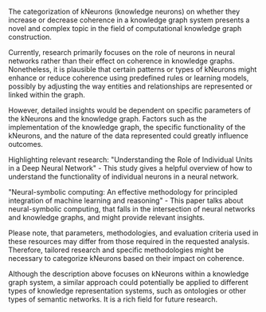 The categorization of kNeurons (knowledge neurons) on whether they increase or decrease coherence in a knowledge graph system presents a novel and complex topic in the field of computational knowledge graph construction.

Currently, research primarily focuses on the role of neurons in neural networks rather than their effect on coherence in knowledge graphs. Nonetheless, it is plausible that certain patterns or types of kNeurons might enhance or reduce coherence using predefined rules or learning models, possibly by adjusting the way entities and relationships are represented or linked within the graph.

However, detailed insights would be dependent on specific parameters of the kNeurons and the knowledge graph. Factors such as the implementation of the knowledge graph, the specific functionality of the kNeurons, and the nature of the data represented could greatly influence outcomes.

Highlighting relevant research:
"Understanding the Role of Individual Units in a Deep Neural Network" - This study gives a helpful overview of how to understand the functionality of individual neurons in a neural network.

"Neural-symbolic computing: An effective methodology for principled integration of machine learning and reasoning" - This paper talks about neural-symbolic computing, that falls in the intersection of neural networks and knowledge graphs, and might provide relevant insights.

Please note, that parameters, methodologies, and evaluation criteria used in these resources may differ from those required in the requested analysis. Therefore, tailored research and specific methodologies might be necessary to categorize kNeurons based on their impact on coherence. 

Although the description above focuses on kNeurons within a knowledge graph system, a similar approach could potentially be applied to different types of knowledge representation systems, such as ontologies or other types of semantic networks. It is a rich field for future research.